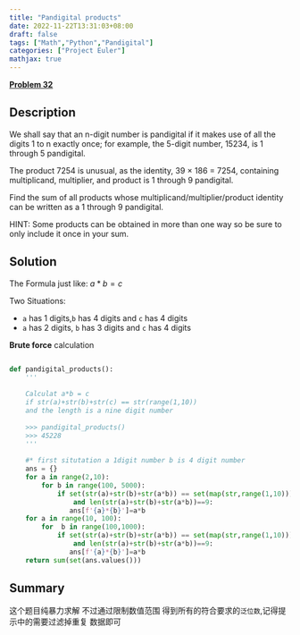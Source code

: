 ```yaml
---
title: "Pandigital products"
date: 2022-11-22T13:31:03+08:00
draft: false
tags: ["Math","Python","Pandigital"]
categories: ["Project Euler"]
mathjax: true
---
```


[**Problem 32**](https://projecteuler.net/problem=32)

## Description

We shall say that an n-digit number is pandigital if it makes use of all the digits 1 to n exactly once; for example, the 5-digit number, 15234, is 1 through 5 pandigital.

The product 7254 is unusual, as the identity, 39 × 186 = 7254, containing multiplicand, multiplier, and product is 1 through 9 pandigital.

Find the sum of all products whose multiplicand/multiplier/product identity can be written as a 1 through 9 pandigital.

HINT: Some products can be obtained in more than one way so be sure to only include it once in your sum.

## Solution

The Formula just like: $a*b = c$

Two Situations:

- `a` has 1 digits,`b` has 4 digits and `c` has 4 digits
- `a` has 2 digits, `b` has 3 digits and `c` has 4 digits

**Brute force** calculation

```python

def pandigital_products():
    ''' 
    
    Calculat a*b = c 
    if str(a)+str(b)+str(c) == str(range(1,10))
    and the length is a nine digit number
    
    >>> pandigital_products()
    >>> 45228
    '''
    
    #* first situtation a 1digit number b is 4 digit number
    ans = {}
    for a in range(2,10):
        for b in range(100, 5000):
            if set(str(a)+str(b)+str(a*b)) == set(map(str,range(1,10))) \
                and len(str(a)+str(b)+str(a*b))==9:
               ans[f'{a}*{b}']=a*b 
    for a in range(10, 100):
        for  b in range(100,1000):
            if set(str(a)+str(b)+str(a*b)) == set(map(str,range(1,10)))\
                and len(str(a)+str(b)+str(a*b))==9:
               ans[f'{a}*{b}']=a*b 
    return sum(set(ans.values()))

```

## Summary

这个题目纯暴力求解 不过通过限制数值范围 
得到所有的符合要求的`泛位数`,记得提示中的需要过滤掉重复
数据即可
